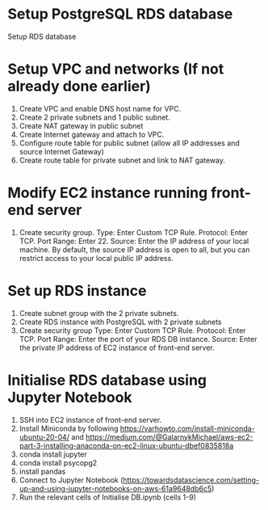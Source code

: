 # Setup PostgreSQL RDS database 

Setup RDS database

# Setup VPC and networks (If not already done earlier)
1. Create VPC and enable DNS host name for VPC. 
2. Create 2 private subnets and 1 public subnet. 
3. Create NAT gateway in public subnet 
4. Create Internet gateway and attach to VPC. 
5. Configure route table for public subnet (allow all IP addresses and source Internet Gateway)
6. Create route table for private subnet and link to NAT gateway. 

# Modify EC2 instance running front-end server
1. Create security group. 
Type: Enter Custom TCP Rule.
Protocol: Enter TCP.
Port Range: Enter 22.
Source: Enter the IP address of your local machine. By default, the source IP address is open to all, but you can restrict access to your local public IP address.

# Set up RDS instance
1. Create subnet group with the 2 private subnets. 
2. Create RDS instance with PostgreSQL with 2 private subnets
3. Create security group
Type: Enter Custom TCP Rule.
Protocol: Enter TCP.
Port Range: Enter the port of your RDS DB instance.
Source: Enter the private IP address of EC2 instance of front-end server.

# Initialise RDS database using Jupyter Notebook
1. SSH into EC2 instance of front-end server. 
2. Install Miniconda by following https://varhowto.com/install-miniconda-ubuntu-20-04/ and https://medium.com/@GalarnykMichael/aws-ec2-part-3-installing-anaconda-on-ec2-linux-ubuntu-dbef0835818a
3. conda install jupyter
4. conda install psycopg2
5. install pandas
6. Connect to Jupyter Notebook (https://towardsdatascience.com/setting-up-and-using-jupyter-notebooks-on-aws-61a9648db6c5)
7. Run the relevant cells of Initialise DB.ipynb (cells 1-9)

